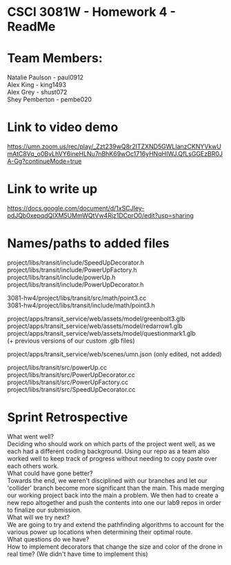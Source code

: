 # CSCI 3081W - Homework 4 - ReadMe
# Team Members:
Natalie Paulson - paul0912 </br>
Alex King - king1493 </br>
Alex Grey - shust072 </br>
Shey Pemberton - pembe020 </br>

# Link to video demo
https://umn.zoom.us/rec/play/_Zzt239wQ8r2ITZXND5GWLIanzCKNYVkwUmAtC8Vq_o0BvLhVY6ineHLNu7nBhK69wOc1716yHNqHIWJ.QfLsGGEzBR0JA-Gg?continueMode=true <br>

# Link to write up
https://docs.google.com/document/d/1xSCJIey-pdJQb0xepqdQIXM5UMmWQtVw4Rjz1DCprO0/edit?usp=sharing

# Names/paths to added files


project/libs/transit/include/SpeedUpDecorator.h</br>
project/libs/transit/include/PowerUpFactory.h</br>
project/libs/transit/include/powerUp.h</br>
project/libs/transit/include/PowerUpDecorator.h</br>

3081-hw4/project/libs/transit/src/math/point3.cc</br>
3081-hw4/project/libs/transit/include/math/point3.h</br>

project/apps/transit_service/web/assets/model/greenbolt3.glb</br>
project/apps/transit_service/web/assets/model/redarrow1.glb</br>
project/apps/transit_service/web/assets/model/questionmark1.glb</br>
(+ previous versions of our custom .glb files)</br>

project/apps/transit_service/web/scenes/umn.json (only edited, not added)</br>

project/libs/transit/src/powerUp.cc</br>
project/libs/transit/src/PowerUpDecorator.cc</br>
project/libs/transit/src/PowerUpFactory.cc</br>
project/libs/transit/src/SpeedUpDecorator.cc</br>


# Sprint Retrospective
What went well?</br>
Deciding who should work on which parts of the project went well, as we each had a different coding background. Using our repo as a team also worked well to keep track of progress without needing to copy paste over each others work. </br>
What could have gone better? </br>
Towards the end, we weren't disciplined with our branches and let our 'collider' branch become more significant than the main. This made merging our working project back into the main a problem. We then had to create a new repo altogether and push the contents into one our lab9 repos in order to finalize our submission. </br>
What will we try next?</br>
We are going to try and extend the pathfinding algorithms to account for the various power up locations when determining their optimal route.  
What questions do we have?</br>
How to implement decorators that change the size and color of the drone in real time? (We didn't have time to implement this)
